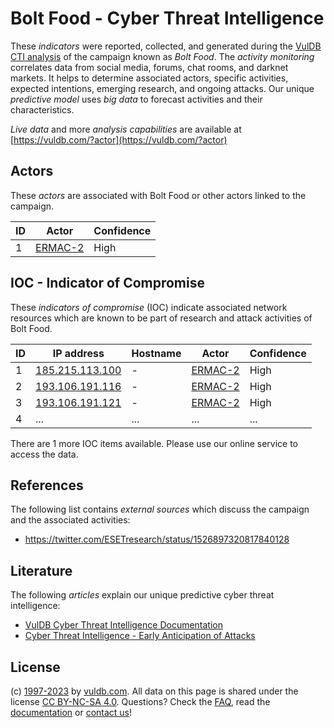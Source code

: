 # Bolt Food - Cyber Threat Intelligence

These _indicators_ were reported, collected, and generated during the [VulDB CTI analysis](https://vuldb.com/?kb.cti) of the campaign known as _Bolt Food_. The _activity monitoring_ correlates data from social media, forums, chat rooms, and darknet markets. It helps to determine associated actors, specific activities, expected intentions, emerging research, and ongoing attacks. Our unique _predictive model_ uses _big data_ to forecast activities and their characteristics.

_Live data_ and more _analysis capabilities_ are available at [https://vuldb.com/?actor](https://vuldb.com/?actor)

## Actors

These _actors_ are associated with Bolt Food or other actors linked to the campaign.

ID | Actor | Confidence
-- | ----- | ----------
1 | [ERMAC-2](https://vuldb.com/?actor.ermac-2) | High

## IOC - Indicator of Compromise

These _indicators of compromise_ (IOC) indicate associated network resources which are known to be part of research and attack activities of Bolt Food.

ID | IP address | Hostname | Actor | Confidence
-- | ---------- | -------- | ----- | ----------
1 | [185.215.113.100](https://vuldb.com/?ip.185.215.113.100) | - | [ERMAC-2](https://vuldb.com/?actor.ermac-2) | High
2 | [193.106.191.116](https://vuldb.com/?ip.193.106.191.116) | - | [ERMAC-2](https://vuldb.com/?actor.ermac-2) | High
3 | [193.106.191.121](https://vuldb.com/?ip.193.106.191.121) | - | [ERMAC-2](https://vuldb.com/?actor.ermac-2) | High
4 | ... | ... | ... | ...

There are 1 more IOC items available. Please use our online service to access the data.

## References

The following list contains _external sources_ which discuss the campaign and the associated activities:

* https://twitter.com/ESETresearch/status/1526897320817840128

## Literature

The following _articles_ explain our unique predictive cyber threat intelligence:

* [VulDB Cyber Threat Intelligence Documentation](https://vuldb.com/?kb.cti)
* [Cyber Threat Intelligence - Early Anticipation of Attacks](https://www.scip.ch/en/?labs.20201022)

## License

(c) [1997-2023](https://vuldb.com/?kb.changelog) by [vuldb.com](https://vuldb.com/?kb.about). All data on this page is shared under the license [CC BY-NC-SA 4.0](https://creativecommons.org/licenses/by-nc-sa/4.0/). Questions? Check the [FAQ](https://vuldb.com/?kb.faq), read the [documentation](https://vuldb.com/?kb) or [contact us](https://vuldb.com/?contact)!
